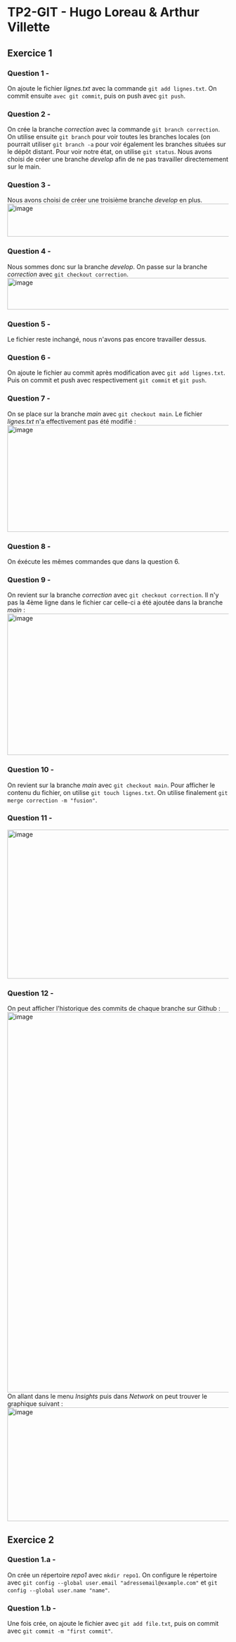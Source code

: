 # TP2-GIT - Hugo Loreau & Arthur Villette
## Exercice 1
### Question 1 - 
On ajoute le fichier _lignes.txt_ avec la commande `git add lignes.txt`. On commit ensuite `avec git commit`, puis on push avec `git push`.

### Question 2 -
On crée la branche _correction_ avec la commande `git branch correction`. On utilise ensuite `git branch` pour voir toutes les branches locales (on pourrait utiliser `git branch -a` pour voir également les branches situées sur le dépôt distant. Pour voir notre état, on utilise `git status`. 
Nous avons choisi de créer une branche _develop_ afin de ne pas travailler directemement sur le main. 


### Question 3 -
Nous avons choisi de créer une troisième branche _develop_ en plus. 
<img width="571" height="75" alt="image" src="https://github.com/user-attachments/assets/1542b705-62c1-4a12-896a-df6579173c43" />

### Question 4 -
Nous sommes donc sur la branche _develop_. On passe sur la branche _correction_ avec `git checkout correction`.
<img width="615" height="72" alt="image" src="https://github.com/user-attachments/assets/8692390b-a8fb-41c8-8253-8dea26d02539" />

### Question 5 -
Le fichier reste inchangé, nous n'avons pas encore travailler dessus.

### Question 6 -
On ajoute le fichier au commit après modification avec `git add lignes.txt`. Puis on commit et push avec respectivement `git commit` et `git push`.

### Question 7 -
On se place sur la branche _main_ avec `git checkout main`. 
Le fichier _lignes.txt_ n'a effectivement pas été modifié : 
<img width="1767" height="243" alt="image" src="https://github.com/user-attachments/assets/110a6ab6-1b2f-4b85-8e1a-4369ce382fd6" />

### Question 8 -
On éxécute les mêmes commandes que dans la question 6.

### Question 9 -
On revient sur la branche _correction_ avec `git checkout correction`. 
Il n'y pas la 4ème ligne dans le fichier car celle-ci a été ajoutée dans la branche _main_ : 
<img width="1763" height="322" alt="image" src="https://github.com/user-attachments/assets/41e70e54-cbd7-41e3-8d39-d08a6987fbd4" />

### Question 10 -
On revient sur la branche _main_ avec `git checkout main`.
Pour afficher le contenu du fichier, on utilise `git touch lignes.txt`.
On utilise finalement `git merge correction -m "fusion"`.

### Question 11 -
<img width="1761" height="339" alt="image" src="https://github.com/user-attachments/assets/f9ddfa3f-29c1-4424-9003-91d1ba47cfa3" />

### Question 12 -
On peut afficher l'historique des commits de chaque branche sur Github : 
<img width="1584" height="866" alt="image" src="https://github.com/user-attachments/assets/b8a4e0b4-40e3-4a30-8fd6-4b2dc946053b" />
On allant dans le menu _Insights_ puis dans _Network_ on peut trouver le graphique suivant : 
<img width="714" height="259" alt="image" src="https://github.com/user-attachments/assets/14061fa4-143d-44d2-8dea-5b9707cd4e6f" />


## Exercice 2

### Question 1.a - 
On crée un répertoire _repo1_ avec `mkdir repo1`. On configure le répertoire avec `git config --global user.email "adressemail@example.com"` et `git config --global user.name "name"`.

### Question 1.b -
Une fois crée, on ajoute le fichier avec `git add file.txt`, puis on commit avec `git commit -m "first commit"`. 
